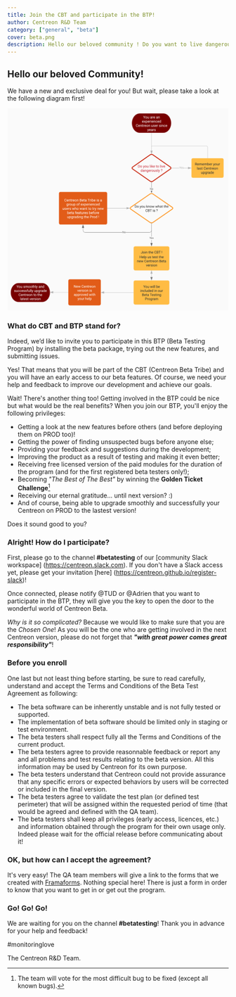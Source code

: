 ```yaml
---
title: Join the CBT and participate in the BTP!  
author: Centreon R&D Team
category: ["general", "beta"]
cover: beta.png
description: Hello our beloved community ! Do you want to live dangerously ? 
---
```


## Hello our beloved Community!

We have a new and exclusive deal for you! But wait, please take a look at the following diagram first!

![Live Dangerously](live_dangerously.png)

### What do CBT and BTP stand for? 

Indeed, we’d like to invite you to participate in this BTP (Beta Testing Program) by installing the beta package, trying out the new features, and submitting issues.

Yes! That means that you will be part of the CBT (Centreon Beta Tribe) and you will have an early access to our beta features. Of course, we need your help and feedback to improve our development and achieve our goals.

Wait! There's another thing too! Getting involved in the BTP could be nice but what would be the real benefits? When you join our BTP, you'll enjoy the following privileges:

 * Getting a look at the new features before others (and before deploying them on PROD too)!
 * Getting the power of finding unsuspected bugs before anyone else;
 * Providing your feedback and suggestions during the development;
 * Improving the product as a result of testing and making it even better;
 * Receiving free licensed version of the paid modules for the duration of the program (and for the first registered beta testers only!);
 * Becoming *"The Best of The Best"* by winning the **Golden Ticket Challenge**[^1]
 * Receiving our eternal gratitude... until next version? :)
 * And of course, being able to upgrade smoothly and successfully your Centreon on PROD to the lastest version!



[^1]: The team will vote for the most difficult bug to be fixed (except all known bugs).

Does it sound good to you?

### Alright! How do I participate?

First, please go to the channel **\#betatesting** of our [community Slack workspace] (<https://centreon.slack.com>). If you don't have a Slack access yet, please get your invitation [here] (https://centreon.github.io/register-slack)!

Once connected, please notify @TUD or @Adrien that you want to participate in the BTP, they will give you the key to open the door to the wonderful world of Centreon Beta.

*Why is it so complicated?* Because we would like to make sure that you are the *Chosen One*! As you will be the one who are getting involved in the next Centreon version, please do not forget that ***"with great power comes great responsibility"***!

### Before you enroll

One last but not least thing before starting, be sure to read carefully, understand and accept the Terms and Conditions of the Beta Test Agreement as following:

 * The beta software can be inherently unstable and is not fully tested or supported.
 * The implementation of beta software should be limited only in staging or test environment.
 * The beta testers shall respect fully all the Terms and Conditions of the current product.
 * The beta testers agree to provide reasonnable feedback or report any and all problems and test results relating to the beta version. All this information may be used by Centreon for its own purpose.
 * The beta testers understand that Centreon could not provide assurance that any specific errors or expected behaviors by users will be corrected or included in the final version.
 * The beta testers agree to validate the test plan (or defined test perimeter) that will be assigned within the requested period of time (that would be agreed and defined with the QA team).
 * The beta testers shall keep all privileges (early access, licences, etc.) and information obtained through the program for their own usage only. Indeed please wait for the official release before communicating about it!

### OK, but how can I accept the agreement?

It's very easy! The QA team members will give a link to the forms that we created with [Framaforms](https://framaforms.org/). Nothing special here! There is just a form in order to know that you want to get in or get out the program.


### Go! Go! Go!

We are waiting for you on the channel **\#betatesting**! Thank you in advance for your help and feedback!

\#monitoringlove

The Centreon R&D Team.